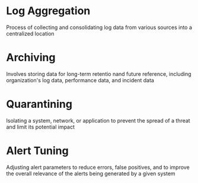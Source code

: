 # Log Aggregation

Process of collecting and consolidating log data from various sources into a centralized location

# Archiving

Involves storing data for long-term retentio nand future reference, including organization's log data, performance data, and incident data

# Quarantining

Isolating a system, network, or application to prevent the spread of a threat and limit its potential impact

# Alert Tuning

Adjusting alert parameters to reduce errors, false positives, and to improve the overall relevance of the alerts being generated by a given system

